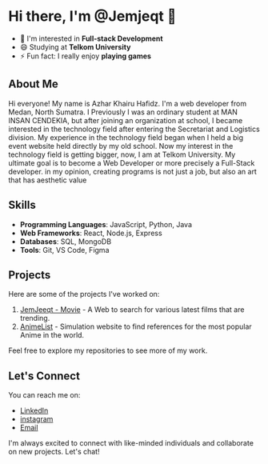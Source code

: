# Hi there, I'm @Jemjeqt 👋

- 👀 I'm interested in **Full-stack Development**
- 😄 Studying at **Telkom University**
- ⚡ Fun fact: I really enjoy **playing games**

## About Me
 Hi everyone! My name is Azhar Khairu Hafidz. I'm a web developer from Medan, North Sumatra. I Previously I was an ordinary student at MAN INSAN CENDEKIA, but after joining an organization at school, I became interested in the technology field after entering the Secretariat and Logistics division. My experience in the technology field began when I held a big event website held directly by my old school. Now my interest in the technology field is getting bigger, now, I am at Telkom University. My ultimate goal is to become a Web Developer or more precisely a Full-Stack developer. in my opinion, creating programs is not just a job, but also an art that has aesthetic value

## Skills
- **Programming Languages**: JavaScript, Python, Java
- **Web Frameworks**: React, Node.js, Express
- **Databases**: SQL, MongoDB
- **Tools**: Git, VS Code, Figma

## Projects
Here are some of the projects I've worked on:

1. [JemJeeqt - Movie](https://github.com/Jemjeqt/movies) - A Web to search for various latest films that are trending.
2. [AnimeList](https://github.com/Jemjeqt/AnimeList_Jehar) - Simulation website to find references for the most popular Anime in the world.

Feel free to explore my repositories to see more of my work.

## Let's Connect
You can reach me on:
- [LinkedIn](https://www.linkedin.com/in/jemjeqt)
- [instagram](https://www.instagram.com/_zharkhrh/)
- [Email](mailto:azharkhairu29@gmail.com)

I'm always excited to connect with like-minded individuals and collaborate on new projects. Let's chat!
